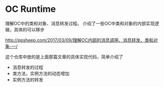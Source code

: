 # OC Runtime
理解OC中的类和对象、消息转发过程。 介绍了一些OC中类和对象的内部实现逻辑，具体的可以移步

http://ppsheep.com/2017/03/09/理解OC内部的消息调用、消息转发、类和对象-一/

这个仓库中放的是上面那篇文章的具体实现代码，简单介绍了

* 消息转发的过程
* 类方法，实例方法的动态增加
* 实例方法的转发
